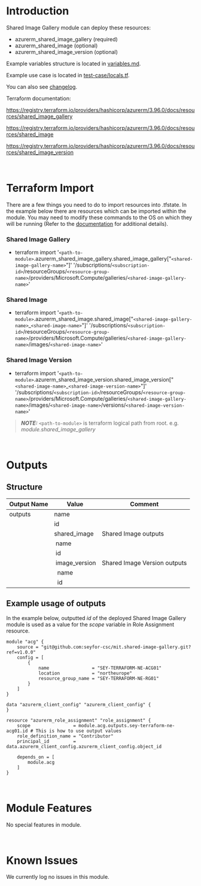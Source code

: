 # Introduction
Shared Image Gallery module can deploy these resources:
* azurerm_shared_image_gallery (required)
* azurerm_shared_image (optional)
* azurerm_shared_image_version (optional)

Example variables structure is located in [variables.md](variables.md).

Example use case is located in [test-case/locals.tf](test-case/locals.tf).

You can also see [changelog](changelog.md).

Terraform documentation:

https://registry.terraform.io/providers/hashicorp/azurerm/3.96.0/docs/resources/shared_image_gallery

https://registry.terraform.io/providers/hashicorp/azurerm/3.96.0/docs/resources/shared_image

https://registry.terraform.io/providers/hashicorp/azurerm/3.96.0/docs/resources/shared_image_version

&nbsp;

# Terraform Import
There are a few things you need to do to import resources into .tfstate. In the example below there are resources which can be imported within the module. You may need to modify these commands to the OS on which they will be running (Refer to the [documentation](https://developer.hashicorp.com/terraform/cli/commands/import#example-import-into-resource-configured-with-for_each) for additional details).
### Shared Image Gallery
* terraform import '`<path-to-module>`.azurerm_shared_image_gallery.shared_image_gallery["`<shared-image-gallery-name>`"]' '/subscriptions/`<subscription-id>`/resourceGroups/`<resource-group-name>`/providers/Microsoft.Compute/galleries/`<shared-image-gallery-name>`'
### Shared Image
* terraform import '`<path-to-module>`.azurerm_shared_image.shared_image["`<shared-image-gallery-name>`_`<shared-image-name>`"]' '/subscriptions/`<subscription-id>`/resourceGroups/`<resource-group-name>`/providers/Microsoft.Compute/galleries/`<shared-image-gallery-name>`/images/`<shared-image-name>`'
### Shared Image Version
* terraform import '`<path-to-module>`.azurerm_shared_image_version.shared_image_version["`<shared-image-name>`_`<shared-image-version-name>`"]' '/subscriptions/`<subscription-id>`/resourceGroups/`<resource-group-name>`/providers/Microsoft.Compute/galleries/`<shared-image-gallery-name>`/images/`<shared-image-name>`/versions/`<shared-image-version-name>`'

 > **_NOTE:_** `<path-to-module>` is terraform logical path from root. e.g. _module.shared\_image\_gallery_

&nbsp;

# Outputs
## Structure

| Output Name | Value               | Comment                      |
| ----------- | ------------------- | ---------------------------- |
| outputs     | name                |                              |
|             | id                  |                              |
|             | shared_image        | Shared Image outputs         |
|             | &nbsp;name          |                              |
|             | &nbsp;id            |                              |
|             | &nbsp;image_version | Shared Image Version outputs |
|             | &nbsp;&nbsp;name    |                              |
|             | &nbsp;&nbsp;id      |                              |

## Example usage of outputs
In the example below, outputted _id_ of the deployed Shared Image Gallery module is used as a value for the _scope_ variable in Role Assignment resource.
```
module "acg" {
    source = "git@github.com:seyfor-csc/mit.shared-image-gallery.git?ref=v1.0.0"
    config = [
        {
            name                = "SEY-TERRAFORM-NE-ACG01"
            location            = "northeurope"
            resource_group_name = "SEY-TERRAFORM-NE-RG01"
        }
    ]
}

data "azurerm_client_config" "azurerm_client_config" {
}

resource "azurerm_role_assignment" "role_assignment" {
    scope                = module.acg.outputs.sey-terraform-ne-acg01.id # This is how to use output values
    role_definition_name = "Contributor"
    principal_id         = data.azurerm_client_config.azurerm_client_config.object_id

    depends_on = [
        module.acg
    ]
}
```

&nbsp;

# Module Features
No special features in module.

&nbsp;

# Known Issues
We currently log no issues in this module.
